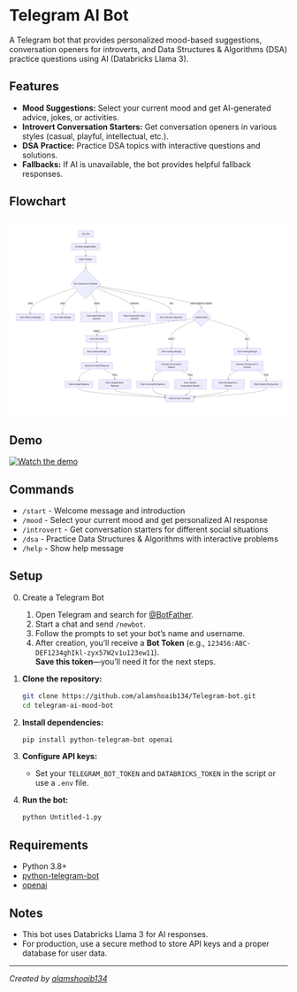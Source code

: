 # Telegram AI Bot

A Telegram bot that provides personalized mood-based suggestions, conversation openers for introverts, and Data Structures & Algorithms (DSA) practice questions using AI (Databricks Llama 3).

## Features

- **Mood Suggestions:** Select your current mood and get AI-generated advice, jokes, or activities.
- **Introvert Conversation Starters:** Get conversation openers in various styles (casual, playful, intellectual, etc.).
- **DSA Practice:** Practice DSA topics with interactive questions and solutions.
- **Fallbacks:** If AI is unavailable, the bot provides helpful fallback responses.

## Flowchart

![Bot Flowchart](FlowChart.png)

## Demo
[![Watch the demo](https://img.youtube.com/vi/YmLPPfxwxNA/hqdefault.jpg)](https://youtu.be/YmLPPfxwxNA)

## Commands

- `/start` - Welcome message and introduction
- `/mood` - Select your current mood and get personalized AI response
- `/introvert` - Get conversation starters for different social situations
- `/dsa` - Practice Data Structures & Algorithms with interactive problems
- `/help` - Show help message

## Setup

0. Create a Telegram Bot

   1. Open Telegram and search for [@BotFather](https://t.me/botfather).
   2. Start a chat and send `/newbot`.
   3. Follow the prompts to set your bot’s name and username.
   4. After creation, you’ll receive a **Bot Token** (e.g., `123456:ABC-DEF1234ghIkl-zyx57W2v1u123ew11`).  
      **Save this token**—you’ll need it for the next steps.

1. **Clone the repository:**
   ```sh
   git clone https://github.com/alamshoaib134/Telegram-bot.git
   cd telegram-ai-mood-bot
   ```

2. **Install dependencies:**
   ```sh
   pip install python-telegram-bot openai
   ```

3. **Configure API keys:**
   - Set your `TELEGRAM_BOT_TOKEN` and `DATABRICKS_TOKEN` in the script or use a `.env` file.

4. **Run the bot:**
   ```sh
   python Untitled-1.py
   ```

## Requirements

- Python 3.8+
- [python-telegram-bot](https://python-telegram-bot.org/)
- [openai](https://pypi.org/project/openai/)

## Notes

- This bot uses Databricks Llama 3 for AI responses.
- For production, use a secure method to store API keys and a proper database for user data.

---

*Created by [alamshoaib134](https://github.com/alamshoaib134)*
